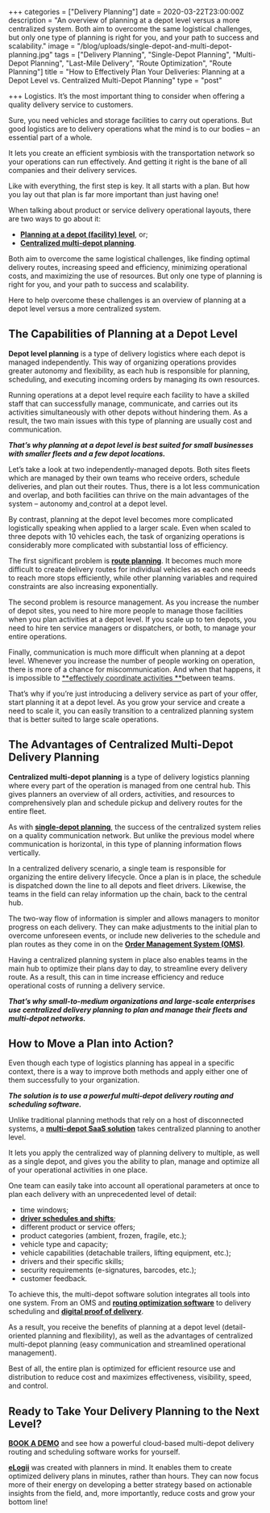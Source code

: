+++
categories = ["Delivery Planning"]
date = 2020-03-22T23:00:00Z
description = "An overview of planning at a depot level versus a more centralized system. Both aim to overcome the same logistical challenges, but only one type of planning is right for you, and your path to success and scalability."
image = "/blog/uploads/single-depot-and-multi-depot-planning.jpg"
tags = ["Delivery Planning", "Single-Depot Planning", "Multi-Depot Planning", "Last-Mile Delivery", "Route Optimization", "Route Planning"]
title = "How to Effectively Plan Your Deliveries: Planning at a Depot Level vs. Centralized Multi-Depot Planning"
type = "post"

+++
Logistics. It’s the most important thing to consider when offering a quality delivery service to customers.

Sure, you need vehicles and storage facilities to carry out operations. But good logistics are to delivery operations what the mind is to our bodies – an essential part of a whole.

It lets you create an efficient symbiosis with the transportation network so your operations can run effectively. And getting it right is the bane of all companies and their delivery services.

Like with everything, the first step is key. It all starts with a plan. But how you lay out that plan is far more important than just having one!

When talking about product or service delivery operational layouts, there are two ways to go about it:

* [**Planning at a depot (facility) level**](https://elogii.com/capabilities/single-depot), or;
* [**Centralized multi-depot planning**](https://elogii.com/capabilities/multi-depot).

Both aim to overcome the same logistical challenges, like finding optimal delivery routes, increasing speed and efficiency, minimizing operational costs, and maximizing the use of resources. But only one type of planning is right for you, and your path to success and scalability.

Here to help overcome these challenges is an overview of planning at a depot level versus a more centralized system.

## **The Capabilities of Planning at a Depot Level**

**Depot level planning** is a type of delivery logistics where each depot is managed independently. This way of organizing operations provides greater autonomy and flexibility, as each hub is responsible for planning, scheduling, and executing incoming orders by managing its own resources.

Running operations at a depot level require each facility to have a skilled staff that can successfully manage, communicate, and carries out its activities simultaneously with other depots without hindering them. As a result, the two main issues with this type of planning are usually cost and communication.

**_That’s why planning at a depot level is best suited for small businesses with smaller fleets and a few depot locations._**

Let’s take a look at two independently-managed depots. Both sites fleets which are managed by their own teams who receive orders, schedule deliveries, and plan out their routes. Thus, there is a lot less communication and overlap, and both facilities can thrive on the main advantages of the system – autonomy and[ ](https://elogii.com/capabilities/flexible-tasks)control at a depot level.

By contrast, planning at the depot level becomes more complicated logistically speaking when applied to a larger scale. Even when scaled to three depots with 10 vehicles each, the task of organizing operations is considerably more complicated with substantial loss of efficiency.

The first significant problem is [**route planning**](https://elogii.com/capabilities/route-optimisation). It becomes much more difficult to create delivery routes for individual vehicles as each one needs to reach more stops efficiently, while other planning variables and required constraints are also increasing exponentially.

The second problem is resource management. As you increase the number of depot sites, you need to hire more people to manage those facilities when you plan activities at a depot level. If you scale up to ten depots, you need to hire ten service managers or dispatchers, or both, to manage your entire operations.

Finally, communication is much more difficult when planning at a depot level. Whenever you increase the number of people working on operation, there is more of a chance for miscommunication. And when that happens, it is impossible to [**effectively coordinate activities **](https://elogii.com/capabilities/user-management)between teams.

That’s why if you’re just introducing a delivery service as part of your offer, start planning it at a depot level. As you grow your service and create a need to scale it, you can easily transition to a centralized planning system that is better suited to large scale operations.

## **The Advantages of Centralized Multi-Depot Delivery Planning**

**Centralized multi-depot planning** is a type of delivery logistics planning where every part of the operation is managed from one central hub. This gives planners an overview of all orders, activities, and resources to comprehensively plan and schedule pickup and delivery routes for the entire fleet.

As with [**single-depot planning**](https://elogii.com/capabilities/single-depot), the success of the centralized system relies on a quality communication network. But unlike the previous model where communication is horizontal, in this type of planning information flows vertically.

In a centralized delivery scenario, a single team is responsible for organizing the entire delivery lifecycle. Once a plan is in place, the schedule is dispatched down the line to all depots and fleet drivers. Likewise, the teams in the field can relay information up the chain, back to the central hub.

The two-way flow of information is simpler and allows managers to monitor progress on each delivery. They can make adjustments to the initial plan to overcome unforeseen events, or include new deliveries to the schedule and plan routes as they come in on the [**Order Management System (OMS)**](https://www.investopedia.com/terms/o/oms.asp).

Having a centralized planning system in place also enables teams in the main hub to optimize their plans day to day, to streamline every delivery route. As a result, this can in time increase efficiency and reduce operational costs of running a delivery service.

**_That’s why small-to-medium organizations and large-scale enterprises use centralized delivery planning to plan and manage their fleets and multi-depot networks._**

## **How to Move a Plan into Action?**

Even though each type of logistics planning has appeal in a specific context, there is a way to improve both methods and apply either one of them successfully to your organization.

**_The solution is to use a powerful multi-depot delivery routing and scheduling software._**

Unlike traditional planning methods that rely on a host of disconnected systems, a [**multi-depot SaaS solution**](https://elogii.com/capabilities/multi-depot) takes centralized planning to another level.

It lets you apply the centralized way of planning delivery to multiple, as well as a single depot, and gives you the ability to plan, manage and optimize all of your operational activities in one place.

One team can easily take into account all operational parameters at once to plan each delivery with an unprecedented level of detail:

* time windows;
* [**driver schedules and shifts**](https://elogii.com/capabilities/driver-management);
* different product or service offers;
* product categories (ambient, frozen, fragile, etc.);
* vehicle type and capacity;
* vehicle capabilities (detachable trailers, lifting equipment, etc.);
* drivers and their specific skills;
* security requirements (e-signatures, barcodes, etc.);
* customer feedback.

To achieve this, the multi-depot software solution integrates all tools into one system. From an OMS and [**routing optimization software**](https://elogii.com/capabilities/route-optimisation) to delivery scheduling and [**digital proof of delivery**](https://elogii.com/capabilities/digital-pod).

As a result, you receive the benefits of planning at a depot level (detail-oriented planning and flexibility), as well as the advantages of centralized multi-depot planning (easy communication and streamlined operational management).

Best of all, the entire plan is optimized for efficient resource use and distribution to reduce cost and maximizes effectiveness, visibility, speed, and control.

## **Ready to Take Your Delivery Planning to the Next Level?**

[**BOOK A DEMO**](https://elogii.com/book-demo) and see how a powerful cloud-based multi-depot delivery routing and scheduling software works for yourself.

[**eLogii**](https://elogii.com/) was created with planners in mind. It enables them to create optimized delivery plans in minutes, rather than hours. They can now focus more of their energy on developing a better strategy based on actionable insights from the field, and, more importantly, reduce costs and grow your bottom line!